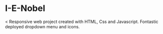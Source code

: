 # I-E-Nobel

< Responsive web project created with HTML, Css and Javascript. Fontastic deployed dropdown menu and icons.
